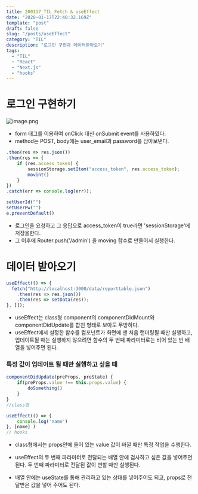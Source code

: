 ```yaml
---
title: 200117_TIL_Fetch & useEffect
date: "2020-01-17T22:40:32.169Z"
template: "post"
draft: false
slug: "/posts/useEffect"
category: "TIL"
description: "로그인 구현과 데이터받아오기"
tags:
  - "TIL"
  - "React"
  - "Next.js"
  - "hooks"
---
```


# 로그인 구현하기

![image.png](https://images.velog.io/post-images/jotang/0cbea150-386a-11ea-9f86-495f468882a8/image.png)

- form 태그를 이용하여 onClick 대신 onSubmit event를 사용하였다.
- method는 POST, body에는 user_email과 password를 담아보낸다.

```jsx
.then(res => res.json())
.then(res => {
	if (res.access_token) {
    	sessionStorage.setItem("access_token", res.access_token);
        movint()
    }
})
.catch(err => console.log(err));

setUserId("")
setUserPw("")
e.preventDefault()
```

- 로그인을 요청하고 그 응답으로 access_token이 true라면 'sessionStorage'에 저장을한다.
- 그 이후에 Router.push('/admin') 을 moving 함수로 만들어서 실행한다.

# 데이터 받아오기

```jsx
useEffect(() => {
  fetch("http://localhost:3000/data/reporttable.json")
    .then(res => res.json())
    .then(res => setData(res));
}, []);
```

- useEffect는 class형 component의 componentDidMount와 componentDidUpdate를 합친 형태로 보아도 무방하다.
- useEffect에서 설정한 함수를 컴포넌트가 화면에 맨 처음 랜더링될 때만 실행하고, 업데이트될 때는 실행하지 않으려면 함수의 두 번째 파라미터로는 비어 있는 빈 배열을 넣어주면 된다.

### 특정 값이 업데이트 될 때만 실행하고 싶을 때

```jsx
componentDidUpdate(preProps, preState) {
	if(preProps.value !== this.props.value) {
    	doSomething()
    }
}
//class형

useEffect(() => {
	console.log('name')
}, [name] )
// hooks
```

- class형에서는 props안에 들어 있는 value 값이 바뀔 때만 특정 작업을 수행한다.

- useEffect의 두 번째 파라미터로 전달되는 배열 안에 검사하고 싶은 값을 넣어주면 된다. 두 번째 파라미터로 전달된 값이 변할 때만 실행된다.
- 배열 안에는 useState를 통해 관리하고 있는 상태를 넣어주어도 되고, props로 전달받은 값을 넣어 주어도 된다.
